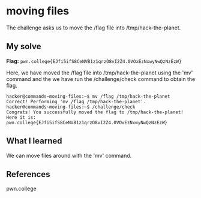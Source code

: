 # moving files
The challenge asks us to move the /flag file into /tmp/hack-the-planet.

## My solve
**Flag:** `pwn.college{EJfi5ifS8CeNVB1z1qrzO8vI2Z4.0VOxEzNxwyNwQzNzEzW}`

Here, we have moved the /flag file into /tmp/hack-the-planet using the 'mv' command and the we have run the  /challenge/check command to obtain the flag.
```
hacker@commands~moving-files:~$ mv /flag /tmp/hack-the-planet
Correct! Performing 'mv /flag /tmp/hack-the-planet'.
hacker@commands~moving-files:~$ /challenge/check
Congrats! You successfully moved the flag to /tmp/hack-the-planet! Here it is:
pwn.college{EJfi5ifS8CeNVB1z1qrzO8vI2Z4.0VOxEzNxwyNwQzNzEzW}
```

## What I learned
We can move files around with the 'mv' command. 

## References 
pwn.college
